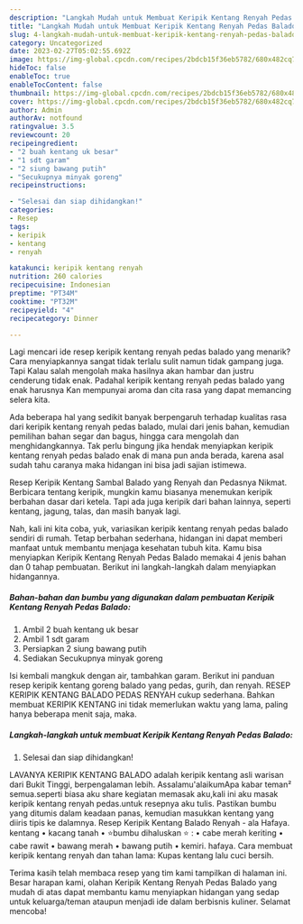 ```yaml
---
description: "Langkah Mudah untuk Membuat Keripik Kentang Renyah Pedas Balado Anti Gagal"
title: "Langkah Mudah untuk Membuat Keripik Kentang Renyah Pedas Balado Anti Gagal"
slug: 4-langkah-mudah-untuk-membuat-keripik-kentang-renyah-pedas-balado-anti-gagal
category: Uncategorized
date: 2023-02-27T05:02:55.692Z
image: https://img-global.cpcdn.com/recipes/2bdcb15f36eb5782/680x482cq70/keripik-kentang-renyah-pedas-balado-foto-resep-utama.jpg
hideToc: false
enableToc: true
enableTocContent: false
thumbnail: https://img-global.cpcdn.com/recipes/2bdcb15f36eb5782/680x482cq70/keripik-kentang-renyah-pedas-balado-foto-resep-utama.jpg
cover: https://img-global.cpcdn.com/recipes/2bdcb15f36eb5782/680x482cq70/keripik-kentang-renyah-pedas-balado-foto-resep-utama.jpg
author: Admin
authorAv: notfound
ratingvalue: 3.5
reviewcount: 20
recipeingredient:
- "2 buah kentang uk besar"
- "1 sdt garam"
- "2 siung bawang putih"
- "Secukupnya minyak goreng"
recipeinstructions:

- "Selesai dan siap dihidangkan!"
categories:
- Resep
tags:
- keripik
- kentang
- renyah

katakunci: keripik kentang renyah 
nutrition: 260 calories
recipecuisine: Indonesian
preptime: "PT34M"
cooktime: "PT32M"
recipeyield: "4"
recipecategory: Dinner

---
```



Lagi mencari ide resep keripik kentang renyah pedas balado yang menarik? Cara menyiapkannya sangat tidak terlalu sulit namun tidak gampang juga. Tapi Kalau salah mengolah maka hasilnya akan hambar dan justru cenderung tidak enak. Padahal keripik kentang renyah pedas balado yang enak harusnya Kan mempunyai aroma dan cita rasa yang dapat memancing selera kita.


Ada beberapa hal yang sedikit banyak berpengaruh terhadap kualitas rasa dari keripik kentang renyah pedas balado, mulai dari jenis bahan, kemudian pemilihan bahan segar dan bagus, hingga cara mengolah dan menghidangkannya. Tak perlu bingung jika hendak menyiapkan keripik kentang renyah pedas balado enak di mana pun anda berada, karena asal sudah tahu caranya maka hidangan ini bisa jadi sajian istimewa.

Resep Keripik Kentang Sambal Balado yang Renyah dan Pedasnya Nikmat. Berbicara tentang keripik, mungkin kamu biasanya menemukan keripik berbahan dasar dari ketela. Tapi ada juga keripik dari bahan lainnya, seperti kentang, jagung, talas, dan masih banyak lagi.


Nah, kali ini kita coba, yuk, variasikan keripik kentang renyah pedas balado sendiri di rumah. Tetap berbahan sederhana, hidangan ini dapat memberi manfaat untuk membantu menjaga kesehatan tubuh kita. Kamu bisa menyiapkan Keripik Kentang Renyah Pedas Balado memakai 4 jenis bahan dan 0 tahap pembuatan. Berikut ini langkah-langkah dalam menyiapkan hidangannya.

<!--inarticleads1-->

##### Bahan-bahan dan bumbu yang digunakan dalam pembuatan Keripik Kentang Renyah Pedas Balado:

1. Ambil 2 buah kentang uk besar
1. Ambil 1 sdt garam
1. Persiapkan 2 siung bawang putih
1. Sediakan Secukupnya minyak goreng


Isi kembali mangkuk dengan air, tambahkan garam. Berikut ini panduan resep keripik kentang goreng balado yang pedas, gurih, dan renyah. RESEP KERIPIK KENTANG BALADO PEDAS RENYAH cukup sederhana. Bahkan membuat KERIPIK KENTANG ini tidak memerlukan waktu yang lama, paling hanya beberapa menit saja, maka. 

<!--inarticleads2-->

##### Langkah-langkah untuk membuat Keripik Kentang Renyah Pedas Balado:


1. Selesai dan siap dihidangkan!

LAVANYA KERIPIK KENTANG BALADO adalah keripik kentang asli warisan dari Bukit Tinggi, berpengalaman lebih. Assalamu&#39;alaikumApa kabar teman² semua.seperti biasa aku share kegiatan memasak aku,kali ini aku masak keripik kentang renyah pedas.untuk resepnya aku tulis. Pastikan bumbu yang ditumis dalam keadaan panas, kemudian masukkan kentang yang diiris tipis ke dalamnya. Resep Keripik Kentang Balado Renyah - ala Hafaya. kentang • kacang tanah • ⭐bumbu dihaluskan ⭐ : • cabe merah keriting • cabe rawit • bawang merah • bawang putih • kemiri. hafaya. Cara membuat keripik kentang renyah dan tahan lama: Kupas kentang lalu cuci bersih. 

Terima kasih telah membaca resep yang tim kami tampilkan di halaman ini. Besar harapan kami, olahan Keripik Kentang Renyah Pedas Balado yang mudah di atas dapat membantu kamu menyiapkan hidangan yang sedap untuk keluarga/teman ataupun menjadi ide dalam berbisnis kuliner. Selamat mencoba!
